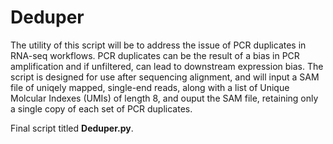 # Deduper

The utility of this script will be to address the issue of PCR duplicates in RNA-seq workflows. PCR duplicates can be the result of a bias in PCR amplification and if unfiltered, can lead to downstream expression bias. The script is designed for use after sequencing alignment, and will input a SAM file of uniqely mapped, single-end reads, along with a list of Unique Molcular Indexes (UMIs) of length 8, and ouput the SAM file, retaining only a single copy of each set of PCR duplicates.

Final script titled **Deduper.py**.
